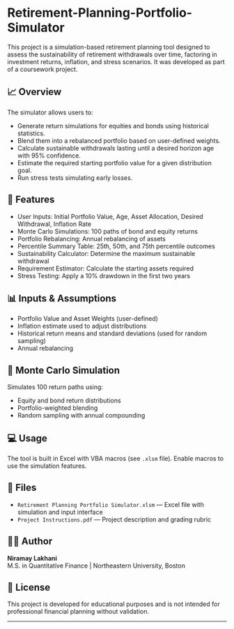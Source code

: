 # Retirement-Planning-Portfolio-Simulator

This project is a simulation-based retirement planning tool designed to assess the sustainability of retirement withdrawals over time, factoring in investment returns, inflation, and stress scenarios. It was developed as part of a coursework project.

## 📈 Overview

The simulator allows users to:
- Generate return simulations for equities and bonds using historical statistics.
- Blend them into a rebalanced portfolio based on user-defined weights.
- Calculate sustainable withdrawals lasting until a desired horizon age with 95% confidence.
- Estimate the required starting portfolio value for a given distribution goal.
- Run stress tests simulating early losses.

## 🔧 Features

- User Inputs: Initial Portfolio Value, Age, Asset Allocation, Desired Withdrawal, Inflation Rate
- Monte Carlo Simulations: 100 paths of bond and equity returns
- Portfolio Rebalancing: Annual rebalancing of assets
- Percentile Summary Table: 25th, 50th, and 75th percentile outcomes
- Sustainability Calculator: Determine the maximum sustainable withdrawal
- Requirement Estimator: Calculate the starting assets required
- Stress Testing: Apply a 10% drawdown in the first two years

## 📊 Inputs & Assumptions

- Portfolio Value and Asset Weights (user-defined)
- Inflation estimate used to adjust distributions
- Historical return means and standard deviations (used for random sampling)
- Annual rebalancing

## 🧪 Monte Carlo Simulation

Simulates 100 return paths using:
- Equity and bond return distributions
- Portfolio-weighted blending
- Random sampling with annual compounding

## 💻 Usage

The tool is built in Excel with VBA macros (see `.xlsm` file). Enable macros to use the simulation features.

## 📁 Files

- `Retirement Planning Portfolio Simulator.xlsm` — Excel file with simulation and input interface
- `Project Instructions.pdf` — Project description and grading rubric

## 👨‍💻 Author

**Niramay Lakhani**  
M.S. in Quantitative Finance | Northeastern University, Boston  

## 📌 License

This project is developed for educational purposes and is not intended for professional financial planning without validation.

---

